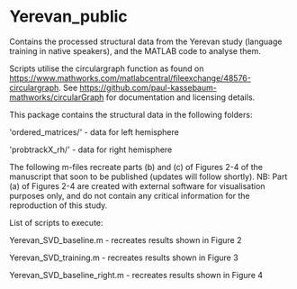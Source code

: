 # Yerevan_public

Contains the processed structural data from the Yerevan study (language training in native speakers), and the MATLAB code to analyse them.


Scripts utilise the circulargraph function as found on https://www.mathworks.com/matlabcentral/fileexchange/48576-circulargraph. See https://github.com/paul-kassebaum-mathworks/circularGraph for documentation and licensing details.


This package contains the structural data in the following folders:

'ordered_matrices/' - data for left hemisphere

'probtrackX_rh/'    - data for right hemisphere


The following m-files recreate parts (b) and (c) of Figures 2-4 of the manuscript that soon to be published (updates will follow shortly). NB: Part (a) of Figures 2-4 are created with external software for visualisation purposes only, and do not contain any critical information for the reproduction of this study.


List of scripts to execute:

Yerevan_SVD_baseline.m        - recreates results shown in Figure 2

Yerevan_SVD_training.m        - recreates results shown in Figure 3

Yerevan_SVD_baseline_right.m  - recreates results shown in Figure 4

